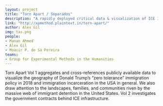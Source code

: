 ```yaml
---
layout: project
title: "Torn Apart / Separados"
description: "A rapidly deployed critical data & visualization of ICE infrastructure."
link: "http://xpmethod.plaintext.in/torn-apart/"
author: Alex Gil
img: tas.png
people:
- Manan Ahmed
- Alex Gil
- Moacir P. de Sá Pereira
teams:
- Group for Experimental Methods in the Humanities
---
```


Torn Apart Vol 1 aggregates and cross-references publicly available data to visualize the geography of Donald Trump’s “zero tolerance” immigration policy in 2018 and immigration incarceration in the USA in general. We also draw attention to the landscapes, families, and communities riven by the massive web of immigrant detention in the United States. Vol 2 investigates the government contracts behind ICE infrastructure.